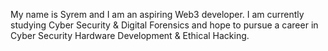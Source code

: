 My name is Syrem and I am an aspiring Web3 developer. I am currently studying Cyber Security & Digital Forensics and hope to pursue a career in Cyber Security Hardware Development & Ethical Hacking.